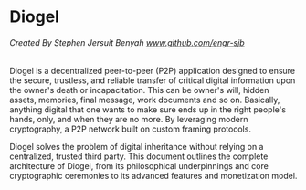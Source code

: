 # Diogel

###### Created By Stephen Jersuit Benyah www.github.com/engr-sjb

Diogel is a decentralized peer-to-peer (P2P) application designed to ensure the secure, trustless, and reliable transfer of critical digital information upon the owner's death or incapacitation. This can be owner's will, hidden assets, memories, final message, work documents and so on. Basically, anything digital that one wants to make sure ends up in the right people's hands, only, and when they are no more. By leveraging modern cryptography, a P2P network built on custom framing protocols.

Diogel solves the problem of digital inheritance without relying on a centralized, trusted third party. This document outlines the complete architecture of Diogel, from its philosophical underpinnings and core cryptographic ceremonies to its advanced features and monetization model.

